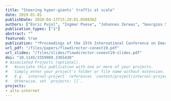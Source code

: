 ```yaml
---
title: "Steering hyper-giants' traffic at scale"
date: 2019-01-01
publishDate: 2020-04-13T15:29:01.058936Z
authors: ["Enric Pujol", "Ingmar Poese", "Johannes Zerwas", "Georgios Smaragdakis", "Anja Feldmann"]
publication_types: ["1"]
abstract: ""
featured: true
publication: "*Proceedings of the 15th International Conference on Emerging Networking Experiments And Technologies, CoNEXT 2019, Orlando, FL, USA, December 09-12, 2019*"
url_pdf: "/files/papers/flowdirector-conext19.pdf"
url_slides: "/files/slides/flowdirector-conext19-slides.pdf"
doi: "10.1145/3359989.3365430"
# Associated Projects (optional).
#   Associate this publication with one or more of your projects.
#   Simply enter your project's folder or file name without extension.
#   E.g. `internal-project` references `content/project/internal-project/index.md`.
#   Otherwise, set `projects: []`.
projects:
- alto-internet
---
```


